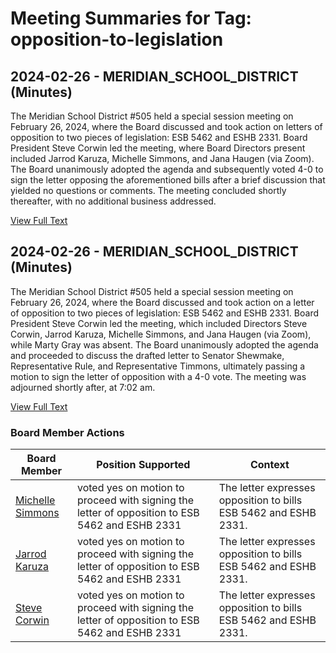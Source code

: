 # Meeting Summaries for Tag: opposition-to-legislation

## 2024-02-26 - MERIDIAN_SCHOOL_DISTRICT (Minutes)

The Meridian School District #505 held a special session meeting on February 26, 2024, where the Board discussed and took action on letters of opposition to two pieces of legislation: ESB 5462 and ESHB 2331. Board President Steve Corwin led the meeting, where Board Directors present included Jarrod Karuza, Michelle Simmons, and Jana Haugen (via Zoom). The Board unanimously adopted the agenda and subsequently voted 4-0 to sign the letter opposing the aforementioned bills after a brief discussion that yielded no questions or comments. The meeting concluded shortly thereafter, with no additional business addressed.

[View Full Text](https://raw.githubusercontent.com/VoronoiPerspectives/WashingtonStateSchoolBoardExplorer/refs/heads/main/data/countries/usa/states/wa/counties/whatcom/school_boards/meridian_school_district/2024/2024-02-26-feb-minutes.txt)

## 2024-02-26 - MERIDIAN_SCHOOL_DISTRICT (Minutes)

The Meridian School District #505 held a special session meeting on February 26, 2024, where the Board discussed and took action on a letter of opposition to two pieces of legislation: ESB 5462 and ESHB 2331. Board President Steve Corwin led the meeting, which included Directors Steve Corwin, Jarrod Karuza, Michelle Simmons, and Jana Haugen (via Zoom), while Marty Gray was absent. The Board unanimously adopted the agenda and proceeded to discuss the drafted letter to Senator Shewmake, Representative Rule, and Representative Timmons, ultimately passing a motion to sign the letter of opposition with a 4-0 vote. The meeting was adjourned shortly after, at 7:02 am.

[View Full Text](https://raw.githubusercontent.com/VoronoiPerspectives/WashingtonStateSchoolBoardExplorer/refs/heads/main/data/countries/usa/states/wa/counties/whatcom/school_boards/meridian_school_district/2024/2024-02-26-minutes.txt)

### Board Member Actions

| Board Member | Position Supported | Context |
|--------------|--------------------|---------|
| [Michelle Simmons](board_member_335.md) | voted yes on motion to proceed with signing the letter of opposition to ESB 5462 and ESHB 2331 | The letter expresses opposition to bills ESB 5462 and ESHB 2331. |
| [Jarrod Karuza](board_member_332.md) | voted yes on motion to proceed with signing the letter of opposition to ESB 5462 and ESHB 2331 | The letter expresses opposition to bills ESB 5462 and ESHB 2331. |
| [Steve Corwin](board_member_333.md) | voted yes on motion to proceed with signing the letter of opposition to ESB 5462 and ESHB 2331 | The letter expresses opposition to bills ESB 5462 and ESHB 2331. |

